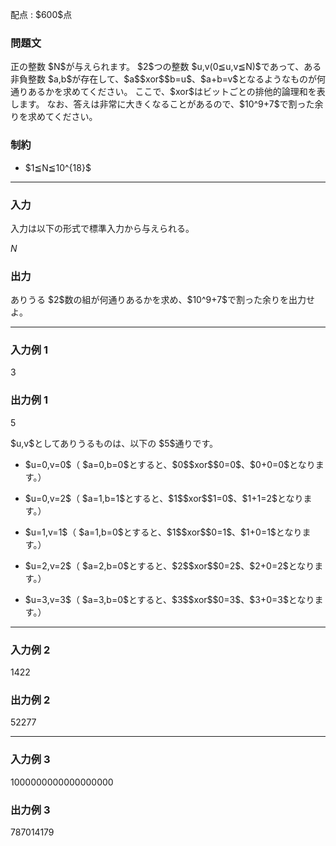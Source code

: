
<div>

<span>

<span>

<p>
配点 : $600$点
</p>

<div>

<section>

### **問題文**

<p>
正の整数 $N$が与えられます。
$2$つの整数 $u,v(0≦u,v≦N)$であって、ある非負整数 $a,b$が存在して、$a$$xor$$b=u$、$a+b=v$となるようなものが何通りあるかを求めてください。
ここで、$xor$はビットごとの排他的論理和を表します。
なお、答えは非常に大きくなることがあるので、$10^9+7$で割った余りを求めてください。
</p>

</section>

</div>

<div>

<section>

### **制約**

<ul>

<li>
$1≦N≦10^{18}$
</li>

</ul>

</section>

</div>

---

<div>

<div>

<section>

### **入力**

<p>
入力は以下の形式で標準入力から与えられる。
</p>

<div>

$N$
</div>

</section>

</div>

<div>

<section>

### **出力**

<p>
ありうる $2$数の組が何通りあるかを求め、$10^9+7$で割った余りを出力せよ。
</p>

</section>

</div>

</div>

---

<div>

<section>

### **入力例 1**

<div>

3

</div>

</section>

</div>

<div>

<section>

### **出力例 1**

<div>

5

</div>

<p>
$u,v$としてありうるものは、以下の $5$通りです。
</p>

<ul>

<li>

<p>
$u=0,v=0$（ $a=0,b=0$とすると、$0$$xor$$0=0$、$0+0=0$となります。）
</p>

</li>

<li>

<p>
$u=0,v=2$（ $a=1,b=1$とすると、$1$$xor$$1=0$、$1+1=2$となります。）
</p>

</li>

<li>

<p>
$u=1,v=1$（ $a=1,b=0$とすると、$1$$xor$$0=1$、$1+0=1$となります。）
</p>

</li>

<li>

<p>
$u=2,v=2$（ $a=2,b=0$とすると、$2$$xor$$0=2$、$2+0=2$となります。）
</p>

</li>

<li>

<p>
$u=3,v=3$（ $a=3,b=0$とすると、$3$$xor$$0=3$、$3+0=3$となります。）
</p>

</li>

</ul>

</section>

</div>

---

<div>

<section>

### **入力例 2**

<div>

1422

</div>

</section>

</div>

<div>

<section>

### **出力例 2**

<div>

52277

</div>

</section>

</div>

---

<div>

<section>

### **入力例 3**

<div>

1000000000000000000

</div>

</section>

</div>

<div>

<section>

### **出力例 3**

<div>

787014179

</div>

</section>

</div>

</span>

</span>

</div>
